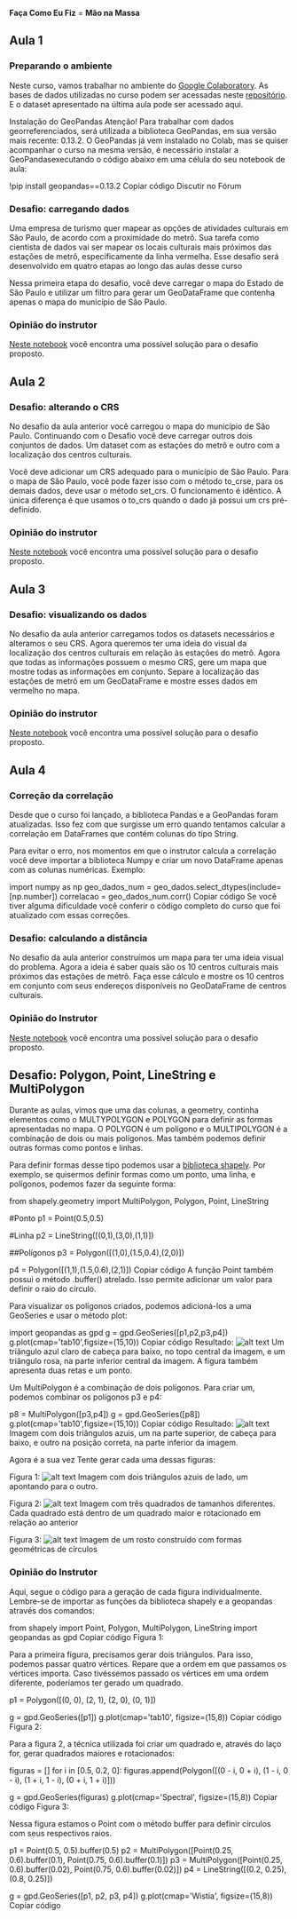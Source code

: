 **Faça Como Eu Fiz** = **Mão na Massa**

## Aula 1
### Preparando o ambiente  
Neste curso, vamos trabalhar no ambiente do [Google Colaboratory](https://colab.research.google.com/). As bases de dados utilizadas no curso podem ser acessadas neste [repositório](https://github.com/alura-cursos/curso_geopandas/tree/main/dados). E o dataset apresentado na última aula pode ser acessado aqui.

Instalação do GeoPandas
Atenção!
Para trabalhar com dados georreferenciados, será utilizada a biblioteca GeoPandas, em sua versão mais recente: 0.13.2. O GeoPandas já vem instalado no Colab, mas se quiser acompanhar o curso na mesma versão, é necessário instalar a GeoPandasexecutando o código abaixo em uma célula do seu notebook de aula:

!pip install geopandas==0.13.2 
Copiar código
 Discutir no Fórum


### Desafio: carregando dados  
Uma empresa de turismo quer mapear as opções de atividades culturais em São Paulo, de acordo com a proximidade do metrô. Sua tarefa como cientista de dados vai ser mapear os locais culturais mais próximos das estações de metrô, especificamente da linha vermelha. Esse desafio será desenvolvido em quatro etapas ao longo das aulas desse curso

Nessa primeira etapa do desafio, você deve carregar o mapa do Estado de São Paulo e utilizar um filtro para gerar um GeoDataFrame que contenha apenas o mapa do município de São Paulo.

### Opinião do instrutor
[Neste notebook](https://github.com/alura-cursos/curso_geopandas/blob/main/Desafio_sampa_Aula1.ipynb) você encontra uma possível solução para o desafio proposto.

## Aula 2
### Desafio: alterando o CRS  
No desafio da aula anterior você carregou o mapa do município de São Paulo. Continuando com o Desafio você deve carregar outros dois conjuntos de dados. Um dataset com as estações do metrô e outro com a localização dos centros culturais.

Você deve adicionar um CRS adequado para o município de São Paulo. Para o mapa de São Paulo, você pode fazer isso com o método to_crse, para os demais dados, deve usar o método set_crs. O funcionamento é idêntico. A única diferença é que usamos o to_crs quando o dado já possui um crs pré-definido.
### Opinião do instrutor  
[Neste notebook](https://github.com/alura-cursos/curso_geopandas/blob/main/Desafio_sampa_Aula2.ipynb) você encontra uma possível solução para o desafio proposto.

## Aula 3
### Desafio: visualizando os dados
No desafio da aula anterior carregamos todos os datasets necessários e alteramos o seu CRS. Agora queremos ter uma ideia do visual da localização dos centros culturais em relação às estações do metrô. Agora que todas as informações possuem o mesmo CRS, gere um mapa que mostre todas as informações em conjunto. Separe a localização das estações de metrô em um GeoDataFrame e mostre esses dados em vermelho no mapa. 

### Opinião do instrutor  
[Neste notebook](https://github.com/alura-cursos/curso_geopandas/blob/main/Desafio_sampa_Aula3.ipynb) você encontra uma possível solução para o desafio proposto.

## Aula 4  
### Correção da correlação  
Desde que o curso foi lançado, a biblioteca Pandas e a GeoPandas foram atualizadas. Isso fez com que surgisse um erro quando tentamos calcular a correlação em DataFrames que contém colunas do tipo String.

Para evitar o erro, nos momentos em que o instrutor calcula a correlação você deve importar a biblioteca Numpy e criar um novo DataFrame apenas com as colunas numéricas. Exemplo:

import numpy as np
geo_dados_num = geo_dados.select_dtypes(include=[np.number])
correlacao = geo_dados_num.corr()
Copiar código
Se você tiver alguma dificuldade você conferir o código completo do curso que foi atualizado com essas correções.

### Desafio: calculando a distância
No desafio da aula anterior construímos um mapa para ter uma ideia visual do problema. Agora a ideia é saber quais são os 10 centros culturais mais próximos das estações de metrô. Faça esse cálculo e mostre os 10 centros em conjunto com seus endereços disponíveis no GeoDataFrame de centros culturais.  
### Opinião do Instrutor  
[Neste notebook](https://github.com/alura-cursos/curso_geopandas/blob/main/Desafio_sampa.ipynb) você encontra uma possível solução para o desafio proposto.


## Desafio: Polygon, Point, LineString e MultiPolygon  
Durante as aulas, vimos que uma das colunas, a geometry, continha elementos como o MULTYPOLYGON e POLYGON para definir as formas apresentadas no mapa. O POLYGON é um polígono e o MULTIPOLYGON é a combinação de dois ou mais polígonos. Mas também podemos definir outras formas como pontos e linhas.

Para definir formas desse tipo podemos usar a [biblioteca shapely](https://pypi.org/project/shapely/). Por exemplo, se quisermos definir formas como um ponto, uma linha, e polígonos, podemos fazer da seguinte forma:

from shapely.geometry import MultiPolygon, Polygon, Point, LineString

#Ponto 
p1 = Point(0.5,0.5)

#Linha
p2 = LineString([(0,1),(3,0),(1,1)])

##Polígonos
p3 = Polygon([(1,0),(1.5,0.4),(2,0)])

p4 = Polygon([(1,1),(1.5,0.6),(2,1)])
Copiar código
A função Point também possui o método .buffer() atrelado. Isso permite adicionar um valor para definir o raio do círculo.

Para visualizar os polígonos criados, podemos adicioná-los a uma GeoSeries e usar o método plot:

import geopandas as gpd
g = gpd.GeoSeries([p1,p2,p3,p4])
g.plot(cmap='tab10',figsize=(15,10))
Copiar código
Resultado:
![alt text](image.png)
Um triângulo azul claro de cabeça para baixo, no topo central da imagem, e um triângulo rosa, na parte inferior central da imagem. A figura também apresenta duas retas e um ponto.

Um MultiPolygon é a combinação de dois polígonos. Para criar um, podemos combinar os polígonos p3 e p4:

p8 = MultiPolygon([p3,p4])
g = gpd.GeoSeries([p8])
g.plot(cmap='tab10',figsize=(15,10))
Copiar código
Resultado:
![alt text](image-1.png)
Imagem com dois triângulos azuis, um na parte superior, de cabeça para baixo, e outro na posição correta, na parte inferior da imagem.

Agora é a sua vez
Tente gerar cada uma dessas figuras:

Figura 1:
![alt text](image-2.png)
Imagem com dois triângulos azuis de lado, um apontando para o outro.

Figura 2:
![alt text](image-3.png)
Imagem com três quadrados de tamanhos diferentes. Cada quadrado está dentro de um quadrado maior e rotacionado em relação ao anterior

Figura 3:
![alt text](image-4.png)
Imagem de um rosto construído com formas geométricas de círculos
### Opinião do Instrutor  
Aqui, segue o código para a geração de cada figura individualmente. Lembre-se de importar as funções da biblioteca shapely e a geopandas através dos comandos:

from shapely import Point, Polygon, MultiPolygon, LineString
import geopandas as gpd
Copiar código
Figura 1:

Para a primeira figura, precisamos gerar dois triângulos. Para isso, podemos passar quatro vértices. Repare que a ordem em que passamos os vértices importa. Caso tivéssemos passado os vértices em uma ordem diferente, poderíamos ter gerado um quadrado.

p1 = Polygon([(0, 0), (2, 1), (2, 0), (0, 1)])

g = gpd.GeoSeries([p1])
g.plot(cmap='tab10', figsize=(15,8))
Copiar código
Figura 2:

Para a figura 2, a técnica utilizada foi criar um quadrado e, através do laço for, gerar quadrados maiores e rotacionados:

figuras = []
for i in [0.5, 0.2, 0]:
    figuras.append(Polygon([(0 - i, 0 + i),
                            (1 - i, 0 - i),
                            (1 + i, 1 - i),
                            (0 + i, 1 + i)]))

g = gpd.GeoSeries(figuras)
g.plot(cmap='Spectral', figsize=(15,8))
Copiar código
Figura 3:

Nessa figura estamos o Point com o método buffer para definir círculos com seus respectivos raios.

p1 = Point(0.5, 0.5).buffer(0.5)
p2 = MultiPolygon([Point(0.25, 0.6).buffer(0.1), 
                    Point(0.75, 0.6).buffer(0.1)])
p3 = MultiPolygon([Point(0.25, 0.6).buffer(0.02),
                    Point(0.75, 0.6).buffer(0.02)])
p4 = LineString([(0.2, 0.25), (0.8, 0.25)])

g = gpd.GeoSeries([p1, p2, p3, p4])
g.plot(cmap='Wistia', figsize=(15,8))
Copiar código

